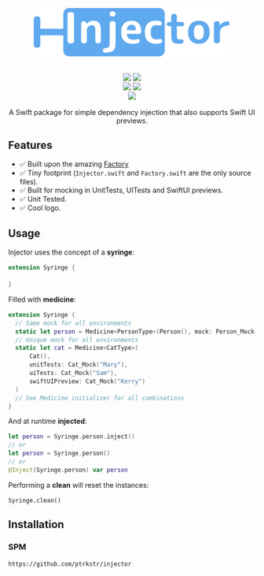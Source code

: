 <div align="center">
  <img src="Assets/logo/injector-logo.svg" width=400pt/>
  <br>
  <br>
  <div>
      <p>
          <a href="https://swiftpackageindex.com/ptrkstr/Injector"><img src="https://img.shields.io/endpoint?url=https%3A%2F%2Fswiftpackageindex.com%2Fapi%2Fpackages%2Fptrkstr%2FInjector%2Fbadge%3Ftype%3Dplatforms"/></a>
          <a href="https://swiftpackageindex.com/ptrkstr/Injector"><img src="https://img.shields.io/endpoint?url=https%3A%2F%2Fswiftpackageindex.com%2Fapi%2Fpackages%2Fptrkstr%2FInjector%2Fbadge%3Ftype%3Dswift-versions"/></a>
            <br>
          <a href="https://github.com/ptrkstr/Injector/actions/workflows/Code Coverage.yml"><img src="https://github.com/ptrkstr/Injector/actions/workflows/Code Coverage.yml/badge.svg"/></a>
          <a href="https://codecov.io/gh/ptrkstr/Injector"><img src="https://codecov.io/gh/ptrkstr/Injector/branch/develop/graph/badge.svg?token=QB0FP6M5ZW"/></a>          
            <br>
          <a href="https://hits.seeyoufarm.com"><img src="https://hits.seeyoufarm.com/api/count/incr/badge.svg?url=https%3A%2F%2Fgithub.com%2Fptrkstr%2FInjector&count_bg=%2379C83D&title_bg=%23555555&icon=&icon_color=%23E7E7E7&title=hits&edge_flat=false"/></a>
      </p>
  </div>
  <p>
    A Swift package for simple dependency injection that also supports Swift UI previews.
  </p>
</div>

## Features

- :white_check_mark: Built upon the amazing [Factory](https://github.com/hmlongco/Factory)
- ✅ Tiny footprint (`Injector.swift` and `Factory.swift` are the only source files).
- ✅ Built for mocking in UnitTests, UITests and SwiftUI previews.
- ✅ Unit Tested.
- ✅ Cool logo.

## Usage

Injector uses the concept of a **syringe**:

```swift
extension Syringe {

}
```

Filled with **medicine**:

```swift
extension Syringe {
  // Same mock for all environments
  static let person = Medicine<PersonType>(Person(), mock: Person_Mock())
  // Unique mock for all environments
  static let cat = Medicine<CatType>(
      Cat(), 
      unitTests: Cat_Mock("Mary"), 
      uiTests: Cat_Mock("Sam"), 
      swiftUIPreview: Cat_Mock("Kerry")
  )
  // See Medicine initializer for all combinations
}
```

And at runtime **injected**:

```swift
let person = Syringe.person.inject()
// or
let person = Syringe.person()
// or
@Inject(Syringe.person) var person
```

Performing a **clean** will reset the instances:

```swif
Syringe.clean()
```

## Installation

### SPM

```
https://github.com/ptrkstr/injector
```
